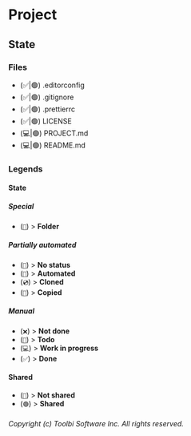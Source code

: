 # Project

## State

### Files

- (✅|🟢) .editorconfig
- (✅|🟢) .gitignore
- (✅|🟢) .prettierrc
- (✅|🟢) LICENSE
- (💻|🟢) PROJECT.md
- (💻|🟢) README.md

### Legends

#### State

##### Special

- (`📁`) > **Folder**

##### Partially automated

- (`🎈`) > **No status**
- (`🤖`) > **Automated**
- (`💿`) > **Cloned**
- (`🥏`) > **Copied**

##### Manual

- (`❌`) > **Not done**
- (`📑`) > **Todo**
- (`💻`) > **Work in progress**
- (`✅`) > **Done**

#### Shared

- (`🔴`) > **Not shared**
- (`🟢`) > **Shared**

###### Copyright (c) Toolbi Software Inc. All rights reserved.
